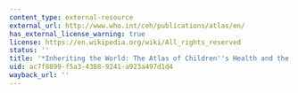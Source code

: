 ```yaml
---
content_type: external-resource
external_url: http://www.who.int/ceh/publications/atlas/en/
has_external_license_warning: true
license: https://en.wikipedia.org/wiki/All_rights_reserved
status: ''
title: '*Inheriting the World: The Atlas of Children''s Health and the Environment*'
uid: ac7f8899-f5a3-4388-9241-a923a497d1d4
wayback_url: ''
---
```

